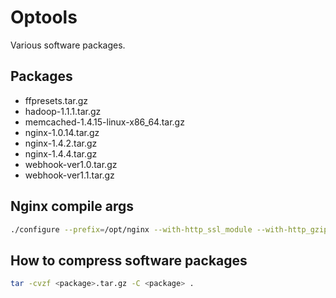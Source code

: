 # Optools

Various software packages.

## Packages

- ffpresets.tar.gz
- hadoop-1.1.1.tar.gz
- memcached-1.4.15-linux-x86_64.tar.gz
- nginx-1.0.14.tar.gz
- nginx-1.4.2.tar.gz
- nginx-1.4.4.tar.gz
- webhook-ver1.0.tar.gz
- webhook-ver1.1.tar.gz

## Nginx compile args
```bash
./configure --prefix=/opt/nginx --with-http_ssl_module --with-http_gzip_static_module --with-http_realip_module --with-cc-opt=-Wno-error --with-http_gzip_static_module --with-http_stub_status_module --with-http_mp4_module --with-http_flv_module --with-pcre=../pcre-8.33 --with-zlib=../zlib-1.2.8 --with-openssl=../openssl-1.0.1e
```

## How to compress software packages

```bash
tar -cvzf <package>.tar.gz -C <package> .
```
